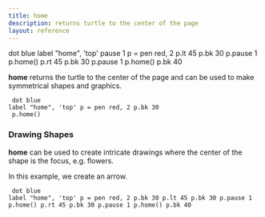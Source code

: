 ```yaml
---
title: home
description: returns turtle to the center of the page
layout: reference
---
```

dot blue
label "home", 'top'
pause 1
p = pen red, 2
p.lt 45
p.bk 30
p.pause 1
p.home()
p.rt 45
p.bk 30
p.pause 1
p.home()
p.bk 40
<!-- any arguments in brackets? -->
<b>home</b> returns the turtle to the center of the page and can be used to make symmetrical shapes and graphics.

<code class="jumbo"><span data-dfnright="draw a match">
  dot blue
  label "home", 'top'
  p = pen red, 2
  p.bk 30</span>
  <span data-dfnright="return home">
  p.home()</span>
</code>
  
<script type="demo" height=99>
demo ->
  dot blue
  label "home", 'top'
  p = pen red, 2
  p.bk 30
  p.home()
</script>

<h3>Drawing Shapes</h3>

<b>home</b> can be used to create intricate drawings where the center of the shape is the focus, e.g. flowers. 

In this example, we create an arrow. 

<code class="jumbo"><span data-dfnright="draw an arrow">
  dot blue
  label "home", 'top'
  p = pen red, 2
  p.bk 30
  p.lt 45
  p.bk 30
  p.pause 1
  p.home()
  p.rt 45
  p.bk 30
  p.pause 1
  p.home()
  p.bk 40
  </span>
</code>
  
<script type="demo" height=99>
demo ->
  dot blue
  label "home", 'top'
  p = pen red, 2
  p.bk 30
  p.lt 45
  p.bk 30
  p.pause 1
  p.home()
  p.rt 45
  p.bk 30
  p.pause 1
  p.home()
  p.bk 40
</script>
